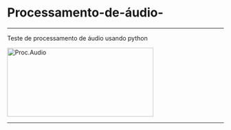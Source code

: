 # Processamento-de-áudio-
_________
Teste de processamento de áudio usando python 

<img align="center" alt="Proc.Audio" height="160" width="340" src="https://miro.medium.com/max/1400/0*95fGH1n8-UeblIhr.png">

______________

